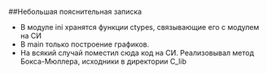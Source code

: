 ##Небольшая пояснительная записка
- В модуле ini хранятся функции ctypes, связывающие его с модулем на СИ
- В main только построение графиков.
- На всякий случай поместил сюда код на СИ. Реализовывал метод Бокса-Мюллера, исходники в директории C_lib